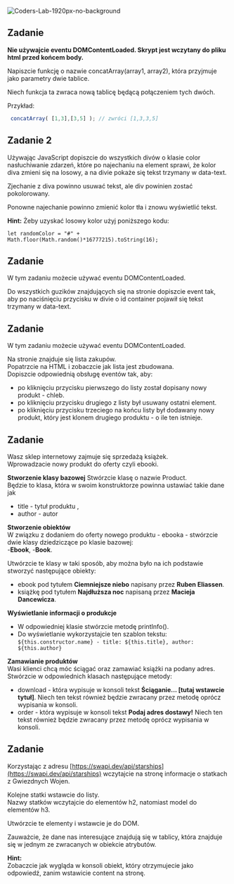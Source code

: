![Coders-Lab-1920px-no-background](https://user-images.githubusercontent.com/30623667/104709394-2cabee80-571f-11eb-9518-ea6a794e558e.png)


Zadanie
---

**Nie używajcie eventu DOMContentLoaded. Skrypt jest wczytany do pliku html przed końcem body.**

Napiszcie funkcję o nazwie concatArray(array1, array2), która przyjmuje jako parametry dwie tablice. 

Niech funkcja ta zwraca nową tablicę będącą połączeniem tych dwóch.

Przykład:
```js
 concatArray( [1,3],[3,5] ); // zwróci [1,3,3,5]
```




## Zadanie 2

Używając JavaScript dopiszcie do wszystkich divów o klasie color nasłuchiwanie zdarzeń, 
które po najechaniu na element sprawi, że kolor diva zmieni się na losowy, 
a na divie pokaże się tekst trzymany w data-text. 

Zjechanie z diva powinno usuwać tekst, ale div powinien zostać pokolorowany. 

Ponowne najechanie powinno zmienić kolor tła i znowu wyświetlić tekst.

**Hint:** 
Żeby uzyskać losowy kolor użyj poniższego kodu:

```
let randomColor = "#" + Math.floor(Math.random()*16777215).toString(16);
```

Zadanie
---

W tym zadaniu możecie używać eventu DOMContentLoaded.

Do wszystkich guzików znajdujących się na stronie dopiszcie event tak,   
aby po naciśnięciu przycisku w divie o id container pojawił się tekst trzymany w data-text.

Zadanie
---

W tym zadaniu możecie używać eventu DOMContentLoaded.

Na stronie znajduje się lista zakupów.   
Popatrzcie na HTML i zobaczcie jak lista jest zbudowana.   
Dopiszcie odpowiednią obsługę eventów tak, aby:
- po kliknięciu przycisku pierwszego do listy został dopisany nowy produkt - chleb.
- po kliknięciu przycisku drugiego z listy był usuwany ostatni element.
- po kliknięciu przycisku trzeciego na końcu listy był dodawany nowy produkt, który jest klonem drugiego produktu - o ile ten istnieje.

Zadanie
---

Wasz sklep internetowy zajmuje się sprzedażą książek.   
Wprowadzacie nowy produkt do oferty czyli ebooki.  

**Stworzenie klasy bazowej**
Stwórzcie klasę o nazwie Product.   
Będzie to klasa, która w swoim konstruktorze powinna ustawiać takie dane jak 
- title - tytuł produktu ,
- author - autor

**Stworzenie obiektów**  
W związku z dodaniem do oferty nowego produktu - ebooka - stwórzcie dwie klasy dziedziczące po klasie bazowej:  
-**Ebook**,
-**Book**.

Utwórzcie te klasy w taki sposób, aby można było na ich podstawie stworzyć następujące obiekty:  
- ebook pod tytułem **Ciemniejsze niebo** napisany przez **Ruben Eliassen**. 
- książkę pod tytułem **Najdłuższa noc** napisaną przez **Macieja Dancewicza**. 

**Wyświetlanie informacji o produkcje**
- W odpowiedniej klasie stwórzcie metodę printInfo(). 
- Do wyświetlanie wykorzystajcie ten szablon tekstu:    
`${this.constructor.name} - title: ${this.title}, author: ${this.author}`

**Zamawianie produktów**  
Wasi klienci chcą móc ściągać oraz zamawiać książki na podany adres.   
Stwórzcie w odpowiednich klasach następujące metody:
- download - która wypisuje w konsoli tekst **Ściąganie... [tutaj wstawcie tytuł]**. Niech ten tekst również będzie zwracany przez metodę oprócz wypisania w konsoli.
- order - która wypisuje w konsoli tekst **Podaj adres dostawy!** Niech ten tekst również będzie zwracany przez metodę oprócz wypisania w konsoli.



Zadanie
---

Korzystając z adresu [https://swapi.dev/api/starships](https://swapi.dev/api/starships) wczytajcie na stronę informacje o statkach z Gwiezdnych Wojen. 

Kolejne statki wstawcie do listy.  
Nazwy statków wczytajcie do elementów h2, natomiast model do elementów h3. 

Utwórzcie te elementy i wstawcie je do DOM. 

Zauważcie, że dane nas interesujące znajdują się w tablicy, która znajduje się w jednym ze zwracanych w obiekcie atrybutów. 

**Hint:**  
 Zobaczcie jak wygląda w konsoli obiekt, który otrzymujecie jako odpowiedź, zanim wstawicie content na stronę.

